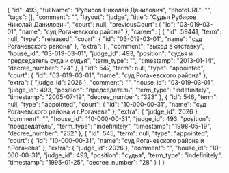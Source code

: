 {
    "id": 493,
    "fullName": "Рубисов Николай Данилович",
    "photoURL": "",
    "tags": [],
    "comment": "",
    "layout": "judge",
    "title": "Судья Рубисов Николай Данилович",
    "court": null,
    "previousCourt": {
        "id": "03-019-03-01",
        "name": "суд Рогачевского района"
    },
    "career": [
        {
            "id": 59441,
            "term": null,
            "type": "released",
            "court": {
                "id": "03-019-03-01",
                "name": "суд Рогачевского района"
            },
            "extra": [],
            "comment": "выход в отставку",
            "house_id": "03-019-03-01",
            "judge_id": 493,
            "position": "судья и председатель суда и судья",
            "term_type": "",
            "timestamp": "2013-01-14",
            "decree_number": "24"
        },
        {
            "id": 547,
            "term": null,
            "type": "appointed",
            "court": {
                "id": "03-019-03-01",
                "name": "суд Рогачевского района"
            },
            "extra": {
                "judge_id": 2026
            },
            "comment": "",
            "house_id": "03-019-03-01",
            "judge_id": 493,
            "position": "председатель",
            "term_type": "indefinitely",
            "timestamp": "2005-07-19",
            "decree_number": "323"
        },
        {
            "id": 546,
            "term": null,
            "type": "appointed",
            "court": {
                "id": "10-000-00-31",
                "name": "суд Рогачевского района и г.Рогачева"
            },
            "extra": {
                "judge_id": 2026
            },
            "comment": "",
            "house_id": "10-000-00-31",
            "judge_id": 493,
            "position": "председатель",
            "term_type": "indefinitely",
            "timestamp": "1998-05-19",
            "decree_number": "252"
        },
        {
            "id": 545,
            "term": null,
            "type": "appointed",
            "court": {
                "id": "10-000-00-31",
                "name": "суд Рогачевского района и г.Рогачева"
            },
            "extra": {
                "judge_id": 2026
            },
            "comment": "",
            "house_id": "10-000-00-31",
            "judge_id": 493,
            "position": "судья",
            "term_type": "indefinitely",
            "timestamp": "1995-01-25",
            "decree_number": "28"
        }
    ]
}